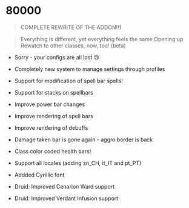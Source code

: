 # 80000

> COMPLETE REWRITE OF THE ADDON!!1

> Everything is different, yet everything feels the same
> Opening up Rewatch to other classes, now, too! (beta)

* Sorry - your configs are all lost 😢
* Completely new system to manage settings through profiles
* Support for modification of spell bar spells!
* Support for stacks on spellbars
* Improve power bar changes
* Improve rendering of spell bars
* Improve rendering of debuffs
* Damage taken bar is gone again - aggro border is back
* Class color coded health bars!
* Support all locales (adding zn_CH, it_IT and pt_PT)
* Addded Cyrillic font

* Druid: Improved Cenarion Ward support
* Druid: Improved Verdant Infusion support